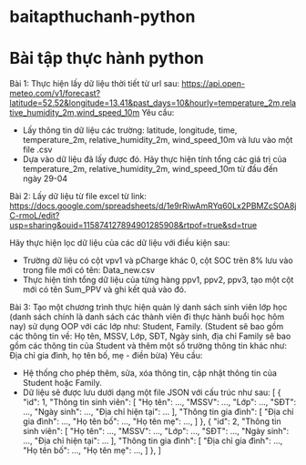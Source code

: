 # baitapthuchanh-python
# Bài tập thực hành python
Bài 1: 
Thực hiện lấy dữ liệu thời tiết từ url sau: https://api.open-meteo.com/v1/forecast?latitude=52.52&longitude=13.41&past_days=10&hourly=temperature_2m,relative_humidity_2m,wind_speed_10m
Yêu cầu:
+ Lấy thông tin dữ liệu các trường: latitude, longitude, time, temperature_2m, relative_humidity_2m, wind_speed_10m và lưu vào một file .csv
+ Dựa vào dữ liệu đã lấy được đó. Hãy thực hiện tính tổng các giá trị của temperature_2m, relative_humidity_2m, wind_speed_10m từ đầu đến ngày 29-04

Bài 2:
Lấy dữ liệu từ file excel từ link: https://docs.google.com/spreadsheets/d/1e9rRiwAmRYq60Lx2PBMZcSOA8jC-rmoL/edit?usp=sharing&ouid=115874127894901285908&rtpof=true&sd=true

Hãy thực hiện lọc dữ liệu của các dữ liệu với điều kiện sau:
- Trường dữ liệu có cột vpv1 và pCharge khác 0, cột SOC trên 8% lưu vào trong file mới có tên: Data_new.csv
- Thực hiện tính tổng dữ liệu của từng hàng ppv1, ppv2, ppv3, tạo một cột mới có tên Sum_PPV và ghi kết quả vào đó.

Bài 3: 
Tạo một chương trình thực hiện quản lý danh sách sinh viên lớp học (danh sách chính là danh sách các thành viên đi thực hành buổi học hôm nay) sử dụng OOP với các lớp như: Student, Family.
(Student sẽ bao gồm các thông tin về: Họ tên, MSSV, Lớp, SĐT, Ngày sinh, địa chỉ
Family sẽ bao gồm các thông tin của Student và thêm một số trường thông tin khác như: Địa chỉ gia đình, họ tên bố, mẹ - điền bừa)
Yêu cầu:
- Hệ thống cho phép thêm, sửa, xóa thông tin, cập nhật thông tin của Student hoặc Family.
- Dữ liệu sẽ được lưu dưới dạng một file JSON với cấu trúc như sau:
[
    {
        "id": 1,
        "Thông tin sinh viên": [
        	"Họ tên": ...,
        	"MSSV": ...,
        	"Lớp": ...,
        	"SĐT": ...,
        	"Ngày sinh": ...,
        	"Địa chỉ hiện tại": ...
        ],
        "Thông tin gia đình": [
        	"Địa chỉ gia đình": ...,
        	"Họ tên bố": ...,
        	"Họ tên mẹ": ...,
        ]
    },
    {
        "id": 2,
        "Thông tin sinh viên": [
        	"Họ tên": ...,
        	"MSSV": ...,
        	"Lớp": ...,
        	"SĐT": ...,
        	"Ngày sinh": ...,
        	"Địa chỉ hiện tại": ...
        ],
        "Thông tin gia đình": [
        	"Địa chỉ gia đình": ...,
        	"Họ tên bố": ...,
        	"Họ tên mẹ": ...,
        ]
    },
    ]
